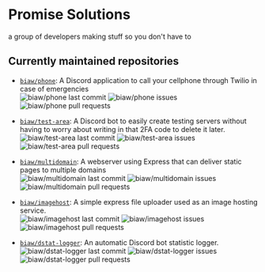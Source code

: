 # Promise Solutions

a group of developers making stuff so you don't have to

## Currently maintained repositories

* [`biaw/phone`](https://github.com/biaw/phone): A Discord application to call your cellphone through Twilio in case of emergencies\
![biaw/phone last commit](https://img.shields.io/github/last-commit/biaw/phone)
![biaw/phone issues](https://img.shields.io/github/issues-raw/biaw/phone)
![biaw/phone pull requests](https://img.shields.io/github/issues-pr-raw/biaw/phone)

* [`biaw/test-area`](https://github.com/biaw/test-area): A Discord bot to easily create testing servers without having to worry about writing in that 2FA code to delete it later.\
![biaw/test-area last commit](https://img.shields.io/github/last-commit/biaw/test-area)
![biaw/test-area issues](https://img.shields.io/github/issues-raw/biaw/test-area)
![biaw/test-area pull requests](https://img.shields.io/github/issues-pr-raw/biaw/test-area)

* [`biaw/multidomain`](https://github.com/biaw/multidomain): A webserver using Express that can deliver static pages to multiple domains\
![biaw/multidomain last commit](https://img.shields.io/github/last-commit/biaw/multidomain)
![biaw/multidomain issues](https://img.shields.io/github/issues-raw/biaw/multidomain)
![biaw/multidomain pull requests](https://img.shields.io/github/issues-pr-raw/biaw/multidomain)

* [`biaw/imagehost`](https://github.com/biaw/imagehost): A simple express file uploader used as an image hosting service.\
![biaw/imagehost last commit](https://img.shields.io/github/last-commit/biaw/imagehost)
![biaw/imagehost issues](https://img.shields.io/github/issues-raw/biaw/imagehost)
![biaw/imagehost pull requests](https://img.shields.io/github/issues-pr-raw/biaw/imagehost)


* [`biaw/dstat-logger`](https://github.com/biaw/dstat-logger): An automatic Discord bot statistic logger.\
![biaw/dstat-logger last commit](https://img.shields.io/github/last-commit/biaw/dstat-logger)
![biaw/dstat-logger issues](https://img.shields.io/github/issues-raw/biaw/dstat-logger)
![biaw/dstat-logger pull requests](https://img.shields.io/github/issues-pr-raw/biaw/dstat-logger)
